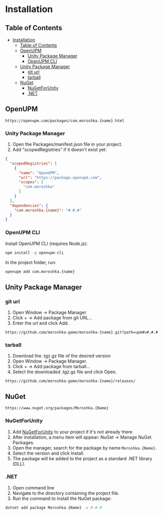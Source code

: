 # Installation

## Table of Contents

- [Installation](#installation)
  - [Table of Contents](#table-of-contents)
  - [OpenUPM](#openupm)
    - [Unity Package Manager](#unity-package-manager)
    - [OpenUPM CLI](#openupm-cli)
  - [Unity Package Manager](#unity-package-manager-1)
    - [git url](#git-url)
    - [tarball](#tarball)
  - [NuGet](#nuget)
    - [NuGetForUnity](#nugetforunity)
    - [.NET](#net)

## OpenUPM

```url
https://openupm.com/packages/com.moroshka.{name}.html
```

### Unity Package Manager

1. Open the Packages/manifest.json file in your project.
2. Add "scopedRegistries" if it doesn't exist yet:

``` json
{
  "scopedRegistries": [
    {
      "name": "OpenUPM",
      "url": "https://package.openupm.com",
      "scopes": [
        "com.moroshka"
      ]
    }
  ],
  "dependencies": {
    "com.moroshka.{name}": "#.#.#"
  }
}
```

### OpenUPM CLI

Install OpenUPM CLI (requires Node.js):

``` bash
npm install -g openupm-cli
```

In the project folder, run:

``` bash
openupm add com.moroshka.{name}
```

## Unity Package Manager

### git url

1. Open Window → Package Manager.
2. Click + → Add package from git URL...
3. Enter the url and click Add.

```url
https://github.com/moroshka-game/moroshka-{name}.git?path=upm#v#.#.#
```

### tarball

1. Download the .tgz.gz file of the desired version
2. Open Window → Package Manager.
3. Click + → Add package from tarball...
4. Select the downloaded .tgz.gz file and click Open.

``` url
https://github.com/moroshka-game/moroshka-{name}/releases/
```

## NuGet

```url
https://www.nuget.org/packages/Moroshka.{Name}
```

### NuGetForUnity

1. Add [NuGetForUnity](https://github.com/GlitchEnzo/NuGetForUnity) to your project if it's not already there
2. After installation, a menu item will appear: NuGet → Manage NuGet Packages.
3. Open the manager, search for the package by name `Moroshka.{Name}`.
4. Select the version and click Install.
5. The package will be added to the project as a standard .NET library (DLL).

### .NET

1. Open command line
2. Navigate to the directory containing the project file.
3. Run the command to install the NuGet package:

```sh
dotnet add package Moroshka.{Name} -v #.#.#
```
